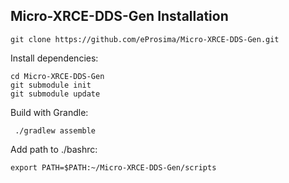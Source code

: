 ## Micro-XRCE-DDS-Gen Installation 


```
git clone https://github.com/eProsima/Micro-XRCE-DDS-Gen.git
```

Install dependencies:
```
cd Micro-XRCE-DDS-Gen
git submodule init
git submodule update
```

Build with Grandle:
```
 ./gradlew assemble
```

Add path to ./bashrc:
```
export PATH=$PATH:~/Micro-XRCE-DDS-Gen/scripts
```
